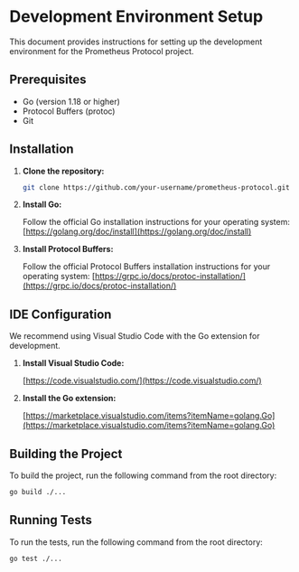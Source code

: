 # Development Environment Setup

This document provides instructions for setting up the development environment for the Prometheus Protocol project.

## Prerequisites

- Go (version 1.18 or higher)
- Protocol Buffers (protoc)
- Git

## Installation

1. **Clone the repository:**

   ```bash
   git clone https://github.com/your-username/prometheus-protocol.git
   ```

2. **Install Go:**

   Follow the official Go installation instructions for your operating system: [https://golang.org/doc/install](https://golang.org/doc/install)

3. **Install Protocol Buffers:**

   Follow the official Protocol Buffers installation instructions for your operating system: [https://grpc.io/docs/protoc-installation/](https://grpc.io/docs/protoc-installation/)

## IDE Configuration

We recommend using Visual Studio Code with the Go extension for development.

1. **Install Visual Studio Code:**

   [https://code.visualstudio.com/](https://code.visualstudio.com/)

2. **Install the Go extension:**

   [https://marketplace.visualstudio.com/items?itemName=golang.Go](https://marketplace.visualstudio.com/items?itemName=golang.Go)

## Building the Project

To build the project, run the following command from the root directory:

```bash
go build ./...
```

## Running Tests

To run the tests, run the following command from the root directory:

```bash
go test ./...
```
